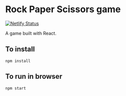 # Rock Paper Scissors game

[![Netlify Status](https://api.netlify.com/api/v1/badges/3702a96b-001f-4cea-a71c-6dbaa4b36e2a/deploy-status)](https://app.netlify.com/sites/rps-game-react/deploys)

A game built with React.

## To install

```
npm install
```

## To run in browser

```
npm start
```
